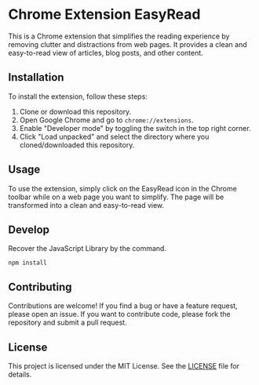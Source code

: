 # Chrome Extension EasyRead

This is a Chrome extension that simplifies the reading experience by removing clutter and distractions from web pages. It provides a clean and easy-to-read view of articles, blog posts, and other content.

## Installation

To install the extension, follow these steps:

1. Clone or download this repository.
2. Open Google Chrome and go to `chrome://extensions`.
3. Enable "Developer mode" by toggling the switch in the top right corner.
4. Click "Load unpacked" and select the directory where you cloned/downloaded this repository.

## Usage

To use the extension, simply click on the EasyRead icon in the Chrome toolbar while on a web page you want to simplify. The page will be transformed into a clean and easy-to-read view.

## Develop

Recover the JavaScript Library by the command.

```shell
npm install
```

## Contributing

Contributions are welcome! If you find a bug or have a feature request, please open an issue. If you want to contribute code, please fork the repository and submit a pull request.

## License

This project is licensed under the MIT License. See the [LICENSE](LICENSE) file for details.